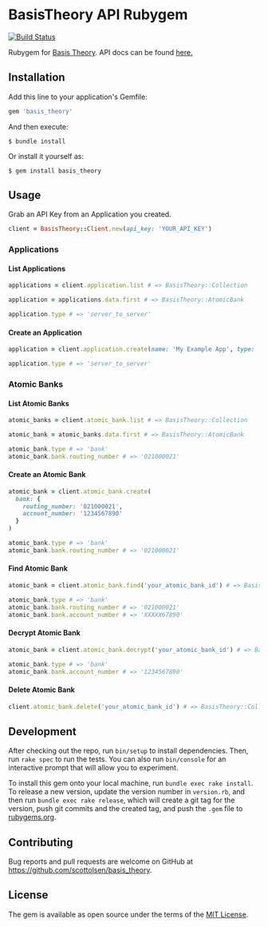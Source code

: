 # BasisTheory API Rubygem

[![Build Status](https://github.com/scottolsen/basis_theory/workflows/Tests/badge.svg)](https://github.com/scottolsen/basis_theory/actions)

Rubygem for [Basis Theory](https://basistheory.com/). API docs can be found [here.](https://docs.basistheory.com/api-reference/#introduction)

## Installation

Add this line to your application's Gemfile:

```ruby
gem 'basis_theory'
```

And then execute:

    $ bundle install

Or install it yourself as:

    $ gem install basis_theory

## Usage

Grab an API Key from an Application you created.

```ruby
client = BasisTheory::Client.new(api_key: 'YOUR_API_KEY')
```

### Applications

#### List Applications

```ruby
applications = client.application.list # => BasisTheory::Collection

application = applications.data.first # => BasisTheory::AtomicBank

application.type # => 'server_to_server'
```

#### Create an Application

```ruby
application = client.application.create(name: 'My Example App', type: 'server_to_server')

application.type # => 'server_to_server'
```

### Atomic Banks

#### List Atomic Banks

```ruby
atomic_banks = client.atomic_bank.list # => BasisTheory::Collection

atomic_bank = atomic_banks.data.first # => BasisTheory::AtomicBank

atomic_bank.type # => 'bank'
atomic_bank.bank.routing_number # => '021000021'
```

#### Create an Atomic Bank

```ruby
atomic_bank = client.atomic_bank.create(
  bank: {
    routing_number: '021000021',
    account_number: '1234567890'
  }
)

atomic_bank.type # => 'bank'
atomic_bank.bank.routing_number # => '021000021'
```

#### Find Atomic Bank

```ruby
atomic_bank = client.atomic_bank.find('your_atomic_bank_id') # => BasisTheory::Collection

atomic_bank.type # => 'bank'
atomic_bank.bank.routing_number # => '021000021'
atomic_bank.bank.account_number # => 'XXXXX67890'
```

#### Decrypt Atomic Bank

```ruby
atomic_bank = client.atomic_bank.decrypt('your_atomic_bank_id') # => BasisTheory::Collection

atomic_bank.type # => 'bank'
atomic_bank.bank.account_number # => '1234567890'
```

#### Delete Atomic Bank

```ruby
client.atomic_bank.delete('your_atomic_bank_id') # => BasisTheory::Collection
```
    
## Development

After checking out the repo, run `bin/setup` to install dependencies. Then, run `rake spec` to run the tests. You can also run `bin/console` for an interactive prompt that will allow you to experiment.

To install this gem onto your local machine, run `bundle exec rake install`. To release a new version, update the version number in `version.rb`, and then run `bundle exec rake release`, which will create a git tag for the version, push git commits and the created tag, and push the `.gem` file to [rubygems.org](https://rubygems.org).

## Contributing

Bug reports and pull requests are welcome on GitHub at https://github.com/scottolsen/basis_theory.

## License

The gem is available as open source under the terms of the [MIT License](https://opensource.org/licenses/MIT).
